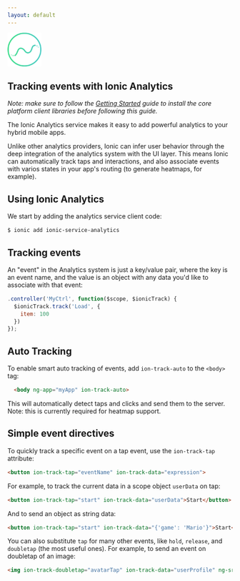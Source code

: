 ```yaml
---
layout: default
---
```


<img src="/img/analytics-preview.png" style="width: 76px">

Tracking events with Ionic Analytics
-----

*Note: make sure to follow the [Getting Started](/services/getting-started) guide to install the core platform client libraries
before following this guide.*

The Ionic Analytics service makes it easy to add powerful analytics to your hybrid mobile apps.

Unlike other analytics providers, Ionic can infer user behavior through the deep
integration of the analytics system with the UI layer. This means Ionic can automatically
track taps and interactions, and also associate events with varios states in your app's routing (to generate heatmaps, for example).

## Using Ionic Analytics

We start by adding the analytics service client code:

```bash
$ ionic add ionic-service-analytics
```

## Tracking events

An "event" in the Analytics system is just a key/value pair, where the key
is an event name, and the value is an object with any data you'd like to 
associate with that event:

```javascript
.controller('MyCtrl', function($scope, $ionicTrack) {
  $ionicTrack.track('Load', {
    item: 100
  })
});
```

## Auto Tracking

To enable smart auto tracking of events, add `ion-track-auto` to the `<body>` tag:

```html
  <body ng-app="myApp" ion-track-auto>
```

This will automatically detect taps and clicks and send them to the server. Note: this is currently
required for heatmap support.

## Simple event directives

To quickly track a specific event on a tap event, use the `ion-track-tap` attribute:

```html
<button ion-track-tap="eventName" ion-track-data="expression">
```

For example, to track the current data in a scope object `userData` on tap:

```html
<button ion-track-tap="start" ion-track-data="userData">Start</button>
```

And to send an object as string data:

```html
<button ion-track-tap="start" ion-track-data="{'game': 'Mario'}">Start</button>
```

You can also substitute `tap` for many other events, like `hold`, `release`, and `doubletap` (the most useful ones). For example, to send an event on doubletap of an image:

```html
<img ion-track-doubletap="avatarTap" ion-track-data="userProfile" ng-src="{{userProfile.face}}">
```
